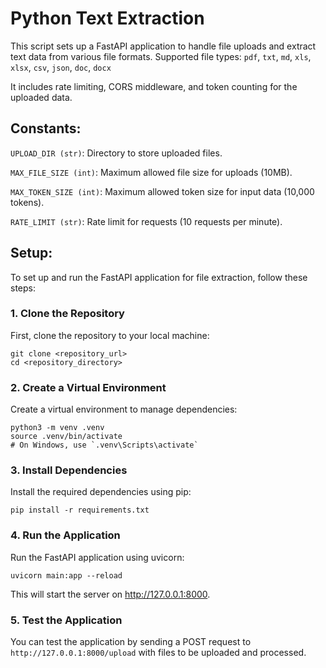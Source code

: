 # Python Text Extraction

This script sets up a FastAPI application to handle file uploads and extract text data from various file formats.
Supported file types: `pdf`, `txt`, `md`, `xls`, `xlsx`, `csv`, `json`, `doc`, `docx`

It includes rate limiting, CORS middleware, and token counting for the uploaded data.

## Constants:

`UPLOAD_DIR (str)`: Directory to store uploaded files.

`MAX_FILE_SIZE (int)`: Maximum allowed file size for uploads (10MB).

`MAX_TOKEN_SIZE (int)`: Maximum allowed token size for input data (10,000 tokens).

`RATE_LIMIT (str)`: Rate limit for requests (10 requests per minute).

## Setup:

To set up and run the FastAPI application for file extraction, follow these steps:

### 1. Clone the Repository

First, clone the repository to your local machine:

```
git clone <repository_url>
cd <repository_directory>
```

### 2. Create a Virtual Environment

Create a virtual environment to manage dependencies:

```
python3 -m venv .venv
source .venv/bin/activate
# On Windows, use `.venv\Scripts\activate`
```

### 3. Install Dependencies

Install the required dependencies using pip:

```
pip install -r requirements.txt
```

### 4. Run the Application

Run the FastAPI application using uvicorn:

```
uvicorn main:app --reload
```

This will start the server on http://127.0.0.1:8000.

### 5. Test the Application

You can test the application by sending a POST request to `http://127.0.0.1:8000/upload` with files to be uploaded and processed.
